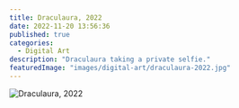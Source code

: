 ```yaml
---
title: Draculaura, 2022
date: 2022-11-20 13:56:36
published: true
categories:
  - Digital Art
description: "Draculaura taking a private selfie."
featuredImage: "images/digital-art/draculaura-2022.jpg"
---
```

![Draculaura, 2022](https://github.com/aclypse/aclypse-me/assets/77749615/3ca1c437-1739-41c1-932f-db7c0ea3e05a)
